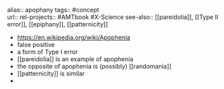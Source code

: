 alias:: apophany
tags:: #concept  
url:: 
rel-projects:: #AMTbook #X-Science 
see-also:: [[pareidolia]], [[Type II error]], [[epiphany]], [[patternicity]]

- https://en.wikipedia.org/wiki/Apophenia
- false positive
- a form of Type I error
- [[pareidolia]] is an example of apophenia
- the opposite of apophenia is (possibly) [[randomania]]
- [[patternicity]] is similar
-